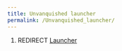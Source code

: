 ```yaml
---
title: Unvanquished launcher
permalink: /Unvanquished_launcher/
---
```


1.  REDIRECT [Launcher](Launcher "wikilink")